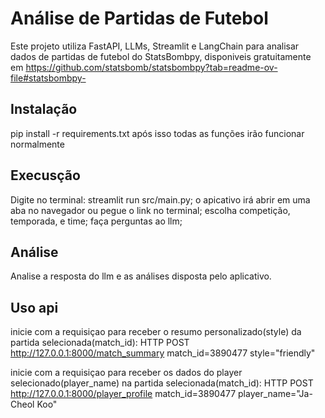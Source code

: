 # Análise de Partidas de Futebol

Este projeto utiliza FastAPI, LLMs, Streamlit e LangChain para analisar dados de partidas de futebol do StatsBombpy, disponiveis gratuitamente em https://github.com/statsbomb/statsbombpy?tab=readme-ov-file#statsbombpy-

## Instalação

pip install -r requirements.txt
após isso todas as funções irão funcionar normalmente

## Execusção

Digite no terminal: streamlit run src/main.py;
o apicativo irá abrir em uma aba no navegador ou pegue o link no terminal;
escolha competição, temporada, e time;
faça perguntas ao llm;

## Análise

Analise a resposta do llm e as análises disposta pelo aplicativo.

## Uso api

inicie com a requisiçao para receber o resumo personalizado(style) da partida selecionada(match_id):
HTTP POST http://127.0.0.1:8000/match_summary match_id=3890477 style="friendly"

inicie com a requisiçao para receber os dados do player selecionado(player_name) na partida selecionada(match_id):
HTTP POST http://127.0.0.1:8000/player_profile match_id=3890477 player_name="Ja-Cheol Koo"